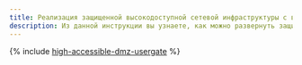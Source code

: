 ```yaml
---
title: Реализация защищенной высокодоступной сетевой инфраструктуры с выделением DMZ на основе Check Point NGFW
description: Из данной инструкции вы узнаете, как можно развернуть защищенную высокодоступную сетевую инфраструктуру с выделением DMZ на основе Check Point NGFW.
---
```


{% include [high-accessible-dmz-usergate](../../_tutorials/routing/high-accessible-dmz.md) %}
